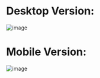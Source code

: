 # Desktop Version: 

![image](https://user-images.githubusercontent.com/25774210/132143029-f6dfd118-213c-4dcd-873a-5659213d2ad6.png)

# Mobile Version:

![image](https://user-images.githubusercontent.com/25774210/132143054-eb6c3400-8263-42bb-9d9b-863946ff7686.png)

